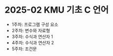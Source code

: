 # 2025-02 KMU 기초 C 언어 
- 1주차: 프로그램 구성 요소
- 2주차: 변수와 자료형
- 3주차: 수식과 연산자 1
- 4주차: 수식과 연산자 2
- 5주차: 조건문